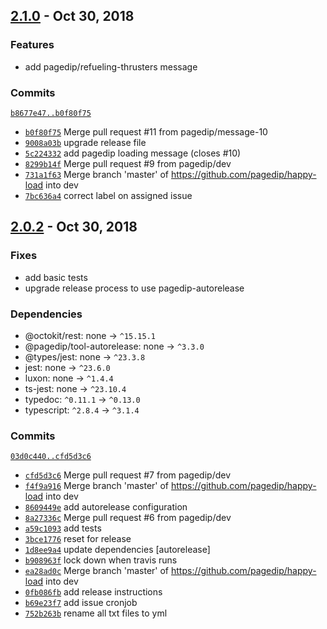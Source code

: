 ## [2.1.0](https://github.com/pagedip/happy-load/tree/release/2/) - Oct 30, 2018

### Features
- add pagedip/refueling-thrusters message

### Commits
[`b8677e47..b0f80f75`](https://github.com/pagedip/happy-load/compare/b8677e4715528df6abe836f78f64358b3d98fc69..b0f80f751f524cb9050d7f50c64e6c87e5c892aa)
- [`b0f80f75`](https://github.com/pagedip/happy-load/commit/b0f80f751f524cb9050d7f50c64e6c87e5c892aa) Merge pull request #11 from pagedip/message-10
- [`9008a03b`](https://github.com/pagedip/happy-load/commit/9008a03bb081ed7fce1865f15eb2a49a5bf754f9) upgrade release file
- [`5c224332`](https://github.com/pagedip/happy-load/commit/5c224332c70ad74c12ce06b54ec105d87f0bb8cc) add pagedip loading message (closes #10)
- [`8299b14f`](https://github.com/pagedip/happy-load/commit/8299b14fa5afc1682531f030c16b346978073977) Merge pull request #9 from pagedip/dev
- [`731a1f63`](https://github.com/pagedip/happy-load/commit/731a1f63fa9037959bf0d365dc23ad49d4e83376) Merge branch 'master' of https://github.com/pagedip/happy-load into dev
- [`7bc636a4`](https://github.com/pagedip/happy-load/commit/7bc636a4facf0e7349d10b0d61d4faadc9eb044f) correct label on assigned issue


## [2.0.2](https://github.com/pagedip/happy-load/tree/release/1/) - Oct 30, 2018

### Fixes
- add basic tests
- upgrade release process to use pagedip-autorelease

### Dependencies
- @octokit/rest: none → `^15.15.1`
- @pagedip/tool-autorelease: none → `^3.3.0`
- @types/jest: none → `^23.3.8`
- jest: none → `^23.6.0`
- luxon: none → `^1.4.4`
- ts-jest: none → `^23.10.4`
- typedoc: `^0.11.1` → `^0.13.0`
- typescript: `^2.8.4` → `^3.1.4`

### Commits
[`03d0c440..cfd5d3c6`](https://github.com/pagedip/happy-load/compare/03d0c44015e94c63c6c31cba3b77517294480102..cfd5d3c6640fdc44be09fa5881e030d7b494edfb)
- [`cfd5d3c6`](https://github.com/pagedip/happy-load/commit/cfd5d3c6640fdc44be09fa5881e030d7b494edfb) Merge pull request #7 from pagedip/dev
- [`f4f9a916`](https://github.com/pagedip/happy-load/commit/f4f9a9166277ac81ff82773e708c4a63f92a2f3d) Merge branch 'master' of https://github.com/pagedip/happy-load into dev
- [`8609449e`](https://github.com/pagedip/happy-load/commit/8609449ed684f6e2ccc89104f798b0300dea7bee) add autorelease configuration
- [`8a27336c`](https://github.com/pagedip/happy-load/commit/8a27336c2e895302bc0297b7e3e6ed6d6e2cc7d2) Merge pull request #6 from pagedip/dev
- [`a59c1093`](https://github.com/pagedip/happy-load/commit/a59c1093a572d4bea408640c17aa2be2c4f32a85) add tests
- [`3bce1776`](https://github.com/pagedip/happy-load/commit/3bce1776e6d5aa28a4dba182743980cc81556535) reset for release
- [`1d8ee9a4`](https://github.com/pagedip/happy-load/commit/1d8ee9a4fd7a56dddc5af167ad488ce38f63d577) update dependencies [autorelease]
- [`b908963f`](https://github.com/pagedip/happy-load/commit/b908963f692dd48dfbeb01811fbec1ef2a49d44c) lock down when travis runs
- [`ea28ad0c`](https://github.com/pagedip/happy-load/commit/ea28ad0c5d035f779ece4d0e6e7c6f3c648e8bc5) Merge branch 'master' of https://github.com/pagedip/happy-load into dev
- [`0fb086fb`](https://github.com/pagedip/happy-load/commit/0fb086fb3955da2323c6da1dc01a410a26a0f704) add release instructions
- [`b69e23f7`](https://github.com/pagedip/happy-load/commit/b69e23f774a6639883be9f3636785b4a5f6c6c25) add issue cronjob
- [`752b263b`](https://github.com/pagedip/happy-load/commit/752b263b9ca1c937fd47098eed934e54ffd19b89) rename all txt files to yml


